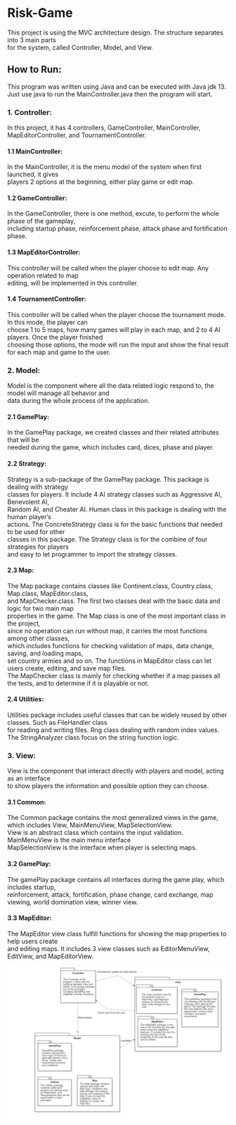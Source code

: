 # Risk-Game
This project is using the MVC architecture design. The structure separates into 3 main parts </br>
for the system, called Controller, Model, and View.

## How to Run:
This program was written using Java and can be executed with Java jdk 13. </br>
Just use java to run the MainController.java then the program will start.

### 1. Controller: 
In this project, it has 4 controllers, GameController, MainController, MapEditorController, and TournamentController. <br/>

#### 1.1 MainController:
In the MainController, it is the menu model of the system when first launched, it gives </br>
players 2 options at the beginning, either play game or edit map.

#### 1.2 GameController:
In the GameController, there is one method, excute, to perform the whole phase of the gameplay, </br>
including startup phase, reinforcement phase, attack phase and fortification phase. 

#### 1.3 MapEditorController:
This controller will be called when the player choose to edit map. Any operation related to map </br>
editing, will be implemented in this controller.

#### 1.4 TournamentController:
This controller will be called when the player choose the tournament mode. In this mode, the player can </br>
choose 1 to 5 maps, how many games will play in each map, and 2 to 4 AI players. Once the player finished <br/>
choosing those options, the mode will run the input and show the final result for each map and game to the user.

### 2. Model:
Model is the component where all the data related logic respond to, the model will manage all behavior and </br>
data during the whole process of the application.

#### 2.1 GamePlay:
In the GamePlay package, we created classes and their related attributes that will be </br>
needed during the game, which includes card, dices, phase and player.

#### 2.2 Strategy:
Strategy is a sub-package of the GamePlay package. This package is dealing with strategy </br>
classes for players. It include 4 AI strategy classes such as Aggressive AI, Benevolent AI, </br>
Random AI, and Cheater AI. Human class in this package is dealing with the human player’s </br>
actions. The ConcreteStrategy class is for the basic functions that needed to be used for other </br>
classes in this package. The Strategy class is for the combine of four strategies for players </br>
and easy to let programmer to import the strategy classes.

#### 2.3 Map:
The Map package contains classes like Continent.class, Country.class, Map.class, MapEditor.class, </br>
and MapChecker.class. The first two classes deal with the basic data and logic for two main map  </br>
properties in the game. The Map class is one of the most important class in the project, </br>
since no operation can run without map, it carries the most functions among other classes, </br>
which includes functions for checking validation of maps, data change, saving, and loading maps, </br>
set country armies and so on. The functions in MapEditor class can let users create, editing, and save map files. </br>
The MapChecker class is mainly for checking whether if a map passes all the tests, and to determine if it is playable or not.

#### 2.4 Utilities:
Utilities package includes useful classes that can be widely reused by other classes. Such as FileHandler class </br>
for reading and writing files. Rng class dealing with random index values. </br>
The StringAnalyzer class focus on the string function logic. 
		
### 3. View:
View is the component that interact directly with players and model, acting as an interface </br>
to show players the information and possible option they can choose.

#### 3.1 Common:
The Common package contains the most generalized views in the game, which includes View, MainMenuView, MapSelectionView.</br>
View is an abstract class which contains the input validation. MainMenuView is the main menu interface </br>
MapSelectionView is the interface when player is selecting maps.

#### 3.2 GamePlay:
The gamePlay package contains all interfaces during the game play, which includes startup,</br>
reinforcement, attack, fortification, phase change, card exchange, map viewing, world domination view, winner view.

#### 3.3 MapEditor:
The MapEditor view class fulfill functions for showing the map properties to help users create </br>
and editing maps. It includes 3 view classes such as EditorMenuView, EditView, and MapEditorView.</br>

![Image of MVC](https://github.com/Bill1119/Risk-Game/blob/master/images/image01.png)

